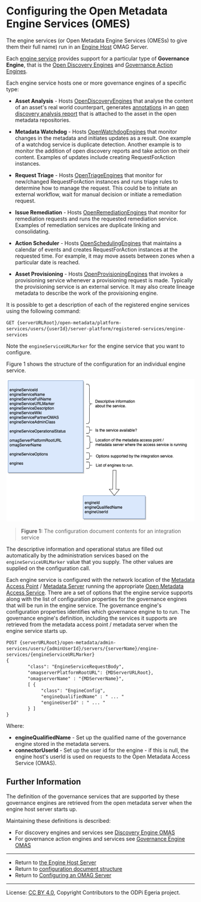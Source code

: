 <!-- SPDX-License-Identifier: CC-BY-4.0 -->
<!-- Copyright Contributors to the ODPi Egeria project. -->


# Configuring the Open Metadata Engine Services (OMES)

The engine services (or Open Metadata Engine Services (OMESs) to give them
their full name)
run in an [Engine Host](../concepts/engine-host.md) OMAG Server.

Each [engine service](../../../engine-services) provides support for a particular
type of **Governance Engine**, that is the
[Open Discovery Engines](../../../frameworks/open-discovery-framework/docs/discovery-engine.md)
and [Governance Action Engines](../../../frameworks/governance-action-framework).

Each engine service hosts one or more governance engines of a specific type:

* **Asset Analysis** - Hosts [OpenDiscoveryEngines](../../../frameworks/open-discovery-framework/docs/discovery-engine.md) 
  that analyse the content of an asset's real world counterpart, 
  generates [annotations](../../../frameworks/open-discovery-framework/docs/discovery-annotation.md)
  in an [open discovery analysis report](../../../frameworks/open-discovery-framework/docs/discovery-analysis-report.md)
  that is attached to the asset in the open metadata repositories.

* **Metadata Watchdog** - Hosts [OpenWatchdogEngines](../../../frameworks/governance-action-framework/docs/open-watchdog-engine.md)
  that monitor changes in the metadata and initiates updates as a result.  One example of a
  watchdog service is duplicate detection. Another example is to monitor the addition of
  open discovery reports and take action on their content.  Examples of updates include
  creating RequestForAction instances.  
  
* **Request Triage** - Hosts [OpenTriageEngines](../../../frameworks/governance-action-framework/docs/open-triage-engine.md)
  that monitor for new/changed RequestForAction instances and runs triage rules to determine
  how to manage the request.  This could be to initiate an external workflow, wait for manual
  decision or initiate a remediation request.
  
* **Issue Remediation** - Hosts [OpenRemediationEngines](../../../frameworks/governance-action-framework/docs/open-remediation-engine.md)
  that monitor for remediation requests and runs the requested remediation service.
  Examples of remediation services are duplicate linking and consolidating.
  
* **Action Scheduler** - Hosts [OpenSchedulingEngines](../../../frameworks/governance-action-framework/docs/open-scheduling-engine.md)
  that maintains a calendar of events and creates RequestForAction instances at the requested
  time.  For example, it may move assets between zones when a particular date is reached.

* **Asset Provisioning** - Hosts [OpenProvisioningEngines](../../../frameworks/governance-action-framework/docs/open-provisioning-engine.md)
  that invokes a provisioning service whenever a provisioning request is made.  Typically the
  provisioning service is an external service.  It may also create lineage metadata to
  describe the work of the provisioning engine.                


It is possible to get a description of each of the registered
engine services using the following command:

```
GET {serverURLRoot}/open-metadata/platform-services/users/{userId}/server-platform/registered-services/engine-services
```
Note the `engineServiceURLMarker` for the engine service that you want to configure.

Figure 1 shows the structure of the configuration for an individual engine service.

![Figure 1](../concepts/engine-service-config.png#pagewidth)
> **Figure 1:** The configuration document contents for an integration service

The descriptive information and operational status are filled out automatically by the
administration services based on the `engineServiceURLMarker` value that you supply.
The other values are supplied on the configuration call.

Each engine service is configured with the network location of the
[Metadata Access Point](../concepts/metadata-access-point.md) /
[Metadata Server](../concepts/metadata-server.md)
running the appropriate [Open Metadata Access Service](../../../access-services).
There are a set of options that the engine service supports
along with the list of configuration properties for the governance engines that will be run in the
engine service.
The governance engine's configuration properties identifies which governance engine to
to run.  The governance engine's definition, including the services it supports
are retrieved from the metadata access point / metadata server when the
engine service starts up.

```
POST {serverURLRoot}/open-metadata/admin-services/users/{adminUserId}/servers/{serverName}/engine-services/{engineServiceURLMarker}
{
        "class": "EngineServiceRequestBody",
        "omagserverPlatformRootURL": {MDServerURLRoot},
        "omagserverName" : "{MDServerName}",
        [ {
             "class": "EngineConfig",
             "engineQualifiedName" : " ... "             
             "engineUserId" : " ... "
        } ]      
}
```
Where:
* **engineQualifiedName** - Set up the qualified name of the governance engine stored in the metadata servers.
* **connectorUserId** - Set up the user id for the engine - if this is null, the engine host's userId is used
  on requests to the Open Metadata Access Service (OMAS). 



## Further Information

The definition of the governance services
that are supported by these governance engines are retrieved from
the open metadata server when the engine host server starts up.

Maintaining these definitions is described:

   * For discovery engines and services see [Discovery Engine OMAS](../../../access-services/discovery-engine)
   * For governance action engines and services see [Governance Engine OMAS](../../../access-services/governance-engine)


----
* Return to [the Engine Host Server](../concepts/engine-host.md)
* Return to [configuration document structure](../concepts/configuration-document.md)
* Return to [Configuring an OMAG Server](configuring-an-omag-server.md)


----
License: [CC BY 4.0](https://creativecommons.org/licenses/by/4.0/),
Copyright Contributors to the ODPi Egeria project.